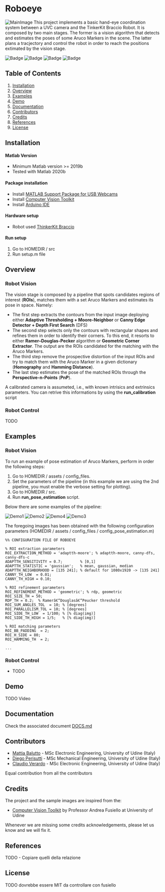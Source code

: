 # Roboeye

![MainImage](./demo/Main1.png)
This project implements a basic hand-eye coordination system between a UVC  camera and the TinkerKit Braccio Robot. It is composed by two main stages. The former is a vision algorithm that detects and estimates the poses of some Aruco Markers in the scene. The latter plans a tracjectory and control the robot in order to reach the positions extimated by the vision stage.  

![Badge](https://img.shields.io/badge/matlab-2020b-blue?logo=mathworks)
![Badge](https://img.shields.io/badge/arduino-v1.8.13-blue?logo=arduino)
![Badge](https://img.shields.io/badge/mex-v1.8.13-blue?logo=c)
![Badge](https://img.shields.io/badge/license-MIT-green)

## Table of Contents
1. [Installation](#installation)
2. [Overview](#overview)
3. [Examples](#examples)
4. [Demo](#demo)
5. [Documentation](#documentation)
6. [Contributors](#contributors)
7. [Credits](#credits)
8. [References](#references)
9. [License](#license)

<a name="installation"></a>
## Installation
#### Matlab Version
+ Minimum Matlab version >= 2019b
+ Tested with Matlab 2020b

#### Package installation
+ Install [MATLAB Support Package for USB Webcams](https://www.mathworks.com/help/supportpkg/usbwebcams/index.html?s_tid=CRUX_lftnav)
+ Install [Computer Vision Toolkit](http://www.diegm.uniud.it/fusiello/demo/toolkit/)
+ Install [Arduino IDE](https://www.arduino.cc/en/software)

#### Hardware setup
+ Robot used [ThinkerKit Braccio](https://www.arduino.cc/en/Guide/Braccio)

#### Run setup 
1. Go to HOMEDIR / src
2. Run setup.m file

<a name="overview"></a>
## Overview

### Robot Vision
The vision stage is composed by a pipeline that spots candidates regions of interest (**ROIs**), matches them with a set Aruco Markers and estimates its pose in space. Namely:
 + The first step extracts the contours from the input image deploying either **Adaptive Thresholding + Moore-Neighbor** or **Canny Edge Detector + Depth First Search** (DFS)
 + The second step selects only the contours with rectangular shapes and refines them in order to identify their corners. To this end, it resorts to either **Ramer–Douglas-Pecker** algorithm or **Geometric Corner Extractor**. The output are the ROIs candidated for the matching with the Aruco Markers.
 + The third step remove the prospective distortion of the input ROIs and try to match them with the Aruco Marker in a given dictionary (**Homography** and **Hamming Distance**).
 + The last step estimates the pose of the matched ROIs through the **Perspective-n-Points** (**PnP**).

A calibrated camera is assumeted, i.e., with known intrisics and extrinsics parameters. You can retrive this informations by using the **run_calibration** script

### Robot Control
TODO

<a name="examples"></a>
## Examples

### Robot Vision
To run an example of pose estimation of Aruco Markers, perform in order the following steps:
1. Go to HOMEDIR / assets / config_files.
2. Set the parameters of the pipeline (in this example we are using the 2nd pipeline, you must enable the verbose setting for plotting).
3. Go to HOMEDIR / src.
4. Run **run_pose_estimation** script.

Below there are some examples of the pipeline:

![Demo1](./demo/1.png)
![Demo2](./demo/2.png)
![Demo4](./demo/4.png)
![Demo3](./demo/3.png)

The foregoing images has been obtained with the following configuration parameters (HOMEDIR / assets / config_files / config_pose_estimation.m)

    %% CONFIGURATION FILE OF ROBOEYE

    % ROI extraction parameters
    ROI_EXTRACTION_METHOD = 'adaptth-moore'; % adaptth-moore, canny-dfs, canny-dfs-c
    ADAPTTH_SENSITIVITY = 0.7;        % [0,1]
    ADAPTTH_STATISTIC = 'gaussian';   % mean, gaussian, median
    ADAPTTH_NEIGHBORHOOD = [135 241]; % default for 1080x1920 -> [135 241]
    CANNY_TH_LOW  = 0.01;
    CANNY_TH_HIGH = 0.10;

    % ROI refinement parameters
    ROI_REFINEMENT_METHOD = 'geometric'; % rdp, geometric
    ROI_SIZE_TH = 50;
    RDP_TH = 0.2;  % Ramerâ€“Douglasâ€“Peucker threshold
    ROI_SUM_ANGLES_TOL  = 10; % [degrees]
    ROI_PARALLELISM_TOL = 10; % [degrees]
    ROI_SIDE_TH_LOW  = 1/100; % [% diag(img)]
    ROI_SIDE_TH_HIGH = 1/5;   % [% diag(img)]

    % ROI matching parameters
    ROI_BB_PADDING  = 2;
    ROI_H_SIDE = 80;
    ROI_HAMMING_TH  = 2;

    ...

### Robot Control
+ TODO

<a name="demo"></a>
## Demo
TODO Video

<a name="documentation"></a>
## Documentation
Check the associated document [DOCS.md](./docs/DOCS.md)

<a name="contributors"></a>
## Contributors
+ [Mattia Balutto](https://github.com/mattiabalutto) - MSc Electronic Engineering, University of Udine (Italy)
+ [Diego Perisutti](https://github.com/DiegoPerissutti) - MSc Mechanical Engineering, University of Udine (Italy)
+ [Claudio Verardo](https://github.com/claudioverardo) - MSc Electronic Engineering, University of Udine (Italy)

Equal contribution from all the contributors

<a name="credits"></a>
## Credits
The project and the sample images are inspired from the:
+ [Computer Vision Toolkit](http://www.diegm.uniud.it/fusiello/demo/toolkit/) by Professor Andrea Fusiello at University of Udine

Whenever we are missing some credits acknowledgements, please let us know and we will fix it.

<a name="references"></a>
## References
TODO - Copiare quelli della relazione

<a name="license"></a>
## License
TODO dovrebbe essere MIT da controllare con fusiello